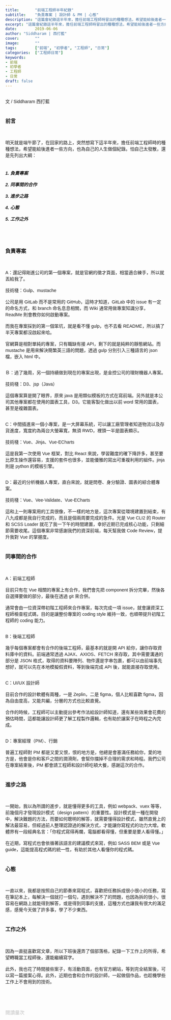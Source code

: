 ```yaml
---
title:       "前端工程師半年紀錄"
subtitle:    "負責專案 | 設計師 & PM | 心態"
description: "這篇會紀錄這半年來，擔任前端工程師時冒出的種種想法，希望能給後進者一些方向，也為自己的人生做個紀錄。"
excerpt: "這篇會紀錄這半年來，擔任前端工程師時冒出的種種想法，希望能給後進者一些方向，也為自己的人生做個紀錄。"
date:        2019-06-06
author: "Siddharam | 西打藍"
cover:       ""
image:       ""
tags:        ["前端", "初學者", "工程師", "日常"]
categories:  ["工程師日常"]
keywords:
- 前端
- 初學者
- 工程師
- 日常
draft: false
---
```


<article style="font-family: 'Noto Sans TC', '微軟正黑體', sans-serif; font-weight: 300;">

<br>文 / Siddharam 西打藍<br><br>

<h3 class="article-h1-color">前言</h3><br>

明天就是端午節了，在回家的路上，突然想寫下這半年來，擔任前端工程師時的種種想法，希望能給後進者一些方向，也為自己的人生做個紀錄。怕自己太發散，還是先列出大綱：<br><br>
<h5>
1. 負責專案<br><br>
2. 同事間的合作<br><br>
3. 進步之路<br><br>
4. 心態<br><br>
5. 工作之外
</h5><br><br>

<h3 class="article-h1-color">負責專案</h3><br>

A：還記得剛進公司的第一個專案，就是官網的徵才頁面，相當適合練手，所以就丟給我了。<br><br>
技術棧：Gulp、mustache<br><br>
公司是用 GitLab 而不是常用的 GitHub，這時才知道，GitLab 中的 issue 有一定的命名方式，和 branch 命名息息相關，而 Wiki 通常用做專案知識分享， ReadMe 則會教你如何啟動專案。<br><br>
而我在專案採到的第一個笨坑，就是看不懂 gulp，也不去看 README，所以搞了半天專案都沒啟起來哈。<br><br>
官網算是相對單純的專案，只有職缺有接 API，剩下的就是純粹的靜態網站。而 mustache 是用來解決簡繁英三語的問題，透過 gulp 分別引入三種語言的 json 檔，嵌入 html 中。<br><br>

Ｂ：過了幾周，另一個持續做到現在的專案出現，是金控公司的理財機器人專案。<br><br>
技術棧：D3、jsp（Java）<br><br>
這個專案算是開了眼界，原來 java 是用類似模板的方式在寫前端。另外就是本公司其他專案都在使用的圖表工具，D3。它能客製化做出以前 word 常用的圖表，甚至是複雜圖表。<br><br>

C：中間插進來一個小專案，是一大屏幕系統，可以讓工廠管理者知道物流以及存貨進度，寬度約為兩台大螢幕寬，無須 RWD，裡頭一半是圖表顯示。<br><br>
技術棧：Vue、Jinja、Vue-ECharts<br><br>
這是我第一次使用 Vue 框架，對比 React 來說，學習難度的確下降許多，甚至要比原生操作還容易，支援的套件也很多，並能優雅的寫出可重複利用的組件。jinja 則是 python 的模板引擎。<br><br>

D：最近的分析機器人專案，直白來說，就是問卷、身分驗證、圖表的綜合體專案。<br><br>
技術棧：Vue、Vee-Validate、Vue-ECharts<br><br>
這和上一則專案用的工具很像，不一樣的地方是，這次專案從環境建置到結束，有八九成都是我自行完成的，而且是個兩周要完成的急件。光是 Vue CLI2 的 Router 和 SCSS Loader 就花了我一下午的時間建置，幸好近期已完成核心功能，只剩細節需要收尾。這個專案非常感謝我們的資深前端，每天幫我做 Code Review，提升我對 Vue 的掌握度。<br><br>


<h3 class="article-h1-color">同事間的合作</h3><br>
 
A：前端工程師<br><br>
目前只有在 Vue 相關的專案上有合作，我們會先把 component 拆分完畢，然後各自選擇要做的部分，最後在透過 git 來合併。<br><br>
通常會由一位資深帶初階工程師來合作專案，每次完成一項 issue，就會讓資深工程師檢查程式碼，目的是讓整份專案的 coding style 維持一致，也順帶提升初階工程師的 coding 能力。<br><br>


B：後端工程師<br><br>
幾乎每個專案都會有合作的後端工程師，最基本的就是開 API 給你，讓你存取資料庫中的資料。前端通常透過 AJAX、AXIOS、FETCH 來存取，其中需要溝通的部分是 JSON 格式，取得的資料要陣列、物件還是字串包裹，都可以由前端事先想好，就可以先在本地模擬假資料，等到後端完成 API 後，就能直接存取使用。<br><br>


C：UI/UX 設計師<br><br>
目前合作的設計軟體有兩種，一是 Zeplin，二是 figma，個人比較喜歡 figma，因為自由度高，又能共編，分層的方式也比較直覺。<br><br>
合作的時候，工程師可以主動提出參考作法給設計師知道，還有某些效果會花費的預估時間，這都能讓設計師更了解工程製作邏輯，也有助於讓案子在時程之內完成。<br><br>


D：專案經理（PM）、行銷<br><br>
普遍工程師對 PM 都是又愛又恨，恨的地方是，他總是會塞滿任務給你，愛的地方是，他會是你和客戶之間的潤滑劑，會幫你擋掉不合理的需求和時程。我們公司在專案結束後，PM 都會請工程師和設計師吃頓大餐，感謝這次的合作。<br><br>


<h3 class="article-h1-color">進步之路</h3><br>

一開始，我以為所謂的進步，就是懂得更多的工具，例如 webpack、vuex 等等，前幾個月才發現設計模式（design pattern）的重要性。設計模式是一種在開發中，解決難題的方法，而要如何聰明的解答，就需要懂得設計模式，雖然直覺上的解法最容易，但經過前人整理認證過的解決方式，才能讓你寫程式的功力大增。軟體界有一段經典名言：「你程式寫得再爛，電腦都看得懂，但重要是要人看得懂。」<br><br>
在近期，寫程式也會依循著該語言的建議模式來寫，例如 SASS BEM 或是 Vue guide，這能提高程式碼的統一性，有助於其他人看懂你的程式碼。<br><br>


<h3 class="article-h1-color">心態</h3><br>

一直以來，我都是按照自己的節奏來寫程式，喜歡把任務拆成很小很小的任務，寫在筆記本上，每解決一個就打一個勾，遇到解決不了的問題，也因為拆的很小，很容易在網路上就能得到解答，或是得到同事的支援，這種方式也讓我有很大的滿足感，感覺今天做了許多事，學了不少東西。<br><br>


<h3 class="article-h1-color">工作之外</h3><br>

因為一直挺喜歡寫文章，所以下班後還弄了個部落格，紀錄一下工作上的所得，希望轉職當工程師後，還能繼續寫字。<br><br>
此外，我也花了時間接些案子，有活動頁面，也有官方網站，等到完全結案後，可以寫一篇接案心得。此外，近期也會和合作的設計師，一起做個作品，也趁機學些工作上不會用到的技術。


<br><br><br>

</article>

<div style="color: #bfbfbf; font-size: 15px;" id="busuanzi_container_page_pv">
  閱讀量<span id="busuanzi_value_page_pv"></span>次
</div>

<script src="../../js/post.js"></script>
